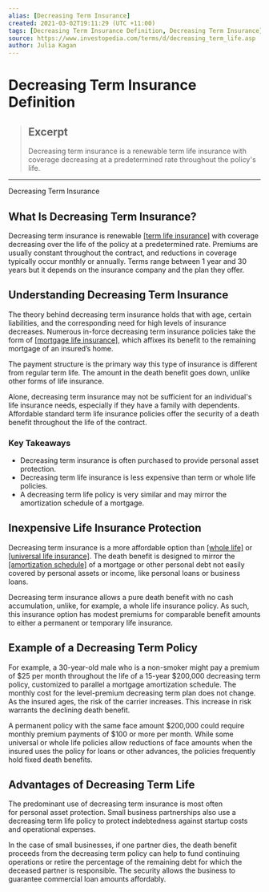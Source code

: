 ```yaml
---
alias: [Decreasing Term Insurance]
created: 2021-03-02T19:11:29 (UTC +11:00)
tags: [Decreasing Term Insurance Definition, Decreasing Term Insurance]
source: https://www.investopedia.com/terms/d/decreasing_term_life.asp
author: Julia Kagan
---
```


# Decreasing Term Insurance Definition

> ## Excerpt
> Decreasing term insurance is a renewable term life insurance with coverage decreasing at a predetermined rate throughout the policy's life.

---

Decreasing Term Insurance
## What Is Decreasing Term Insurance?

Decreasing term insurance is renewable [[term life insurance]](https://www.investopedia.com/terms/t/termlife.asp) with coverage decreasing over the life of the policy at a predetermined rate. Premiums are usually constant throughout the contract, and reductions in coverage typically occur monthly or annually. Terms range between 1 year and 30 years but it depends on the insurance company and the plan they offer.

## Understanding Decreasing Term Insurance 

The theory behind decreasing term insurance holds that with age, certain liabilities, and the corresponding need for high levels of insurance decreases. Numerous in-force decreasing term insurance policies take the form of [[mortgage life insurance]](https://www.investopedia.com/mortgage/insurance/mortgage-life-insurance/), which affixes its benefit to the remaining mortgage of an insured’s home.

The payment structure is the primary way this type of insurance is different from regular term life. The amount in the death benefit goes down, unlike other forms of life insurance.

Alone, decreasing term insurance may not be sufficient for an individual's life insurance needs, especially if they have a family with dependents. Affordable standard term life insurance policies offer the security of a death benefit throughout the life of the contract.

### Key Takeaways

-   Decreasing term insurance is often purchased to provide personal asset protection.
-   Decreasing term life insurance is less expensive than term or whole life policies.
-   A decreasing term life policy is very similar and may mirror the amortization schedule of a mortgage. 

## Inexpensive Life Insurance Protection

Decreasing term insurance is a more affordable option than [[whole life]](https://www.investopedia.com/terms/w/wholelife.asp) or [[universal life insurance]](https://www.investopedia.com/terms/u/universallife.asp). The death benefit is designed to mirror the [[amortization schedule]](https://www.investopedia.com/terms/a/amortization_schedule.asp) of a mortgage or other personal debt not easily covered by personal assets or income, like personal loans or business loans.

Decreasing term insurance allows a pure death benefit with no cash accumulation, unlike, for example, a whole life insurance policy. As such, this insurance option has modest premiums for comparable benefit amounts to either a permanent or temporary life insurance.

## Example of a Decreasing Term Policy

For example, a 30-year-old male who is a non-smoker might pay a premium of $25 per month throughout the life of a 15-year $200,000 decreasing term policy, customized to parallel a mortgage amortization schedule. The monthly cost for the level-premium decreasing term plan does not change. As the insured ages, the risk of the carrier increases. This increase in risk warrants the declining death benefit. 

A permanent policy with the same face amount $200,000 could require monthly premium payments of $100 or more per month. While some universal or whole life policies allow reductions of face amounts when the insured uses the policy for loans or other advances, the policies frequently hold fixed death benefits.

## Advantages of Decreasing Term Life

The predominant use of decreasing term insurance is most often for personal asset protection. Small business partnerships also use a decreasing term life policy to protect indebtedness against startup costs and operational expenses.

In the case of small businesses, if one partner dies, the death benefit proceeds from the decreasing term policy can help to fund continuing operations or retire the percentage of the remaining debt for which the deceased partner is responsible. The security allows the business to guarantee commercial loan amounts affordably.
